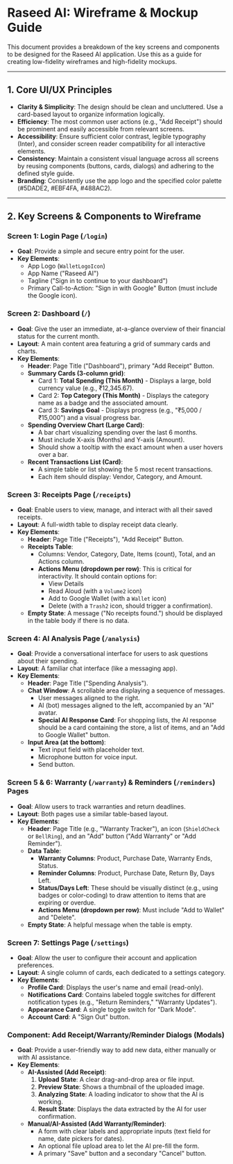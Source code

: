 # Raseed AI: Wireframe & Mockup Guide

This document provides a breakdown of the key screens and components to be designed for the Raseed AI application. Use this as a guide for creating low-fidelity wireframes and high-fidelity mockups.

---

## 1. Core UI/UX Principles

*   **Clarity & Simplicity**: The design should be clean and uncluttered. Use a card-based layout to organize information logically.
*   **Efficiency**: The most common user actions (e.g., "Add Receipt") should be prominent and easily accessible from relevant screens.
*   **Accessibility**: Ensure sufficient color contrast, legible typography (Inter), and consider screen reader compatibility for all interactive elements.
*   **Consistency**: Maintain a consistent visual language across all screens by reusing components (buttons, cards, dialogs) and adhering to the defined style guide.
*   **Branding**: Consistently use the app logo and the specified color palette (#5DADE2, #EBF4FA, #488AC2).

---

## 2. Key Screens & Components to Wireframe

### Screen 1: Login Page (`/login`)
*   **Goal**: Provide a simple and secure entry point for the user.
*   **Key Elements**:
    *   App Logo (`WalletLogoIcon`)
    *   App Name ("Raseed AI")
    *   Tagline ("Sign in to continue to your dashboard")
    *   Primary Call-to-Action: "Sign in with Google" Button (must include the Google icon).

### Screen 2: Dashboard (`/`)
*   **Goal**: Give the user an immediate, at-a-glance overview of their financial status for the current month.
*   **Layout**: A main content area featuring a grid of summary cards and charts.
*   **Key Elements**:
    *   **Header**: Page Title ("Dashboard"), primary "Add Receipt" Button.
    *   **Summary Cards (3-column grid)**:
        *   Card 1: **Total Spending (This Month)** - Displays a large, bold currency value (e.g., ₹12,345.67).
        *   Card 2: **Top Category (This Month)** - Displays the category name as a badge and the associated amount.
        *   Card 3: **Savings Goal** - Displays progress (e.g., "₹5,000 / ₹15,000") and a visual progress bar.
    *   **Spending Overview Chart (Large Card)**:
        *   A bar chart visualizing spending over the last 6 months.
        *   Must include X-axis (Months) and Y-axis (Amount).
        *   Should show a tooltip with the exact amount when a user hovers over a bar.
    *   **Recent Transactions List (Card)**:
        *   A simple table or list showing the 5 most recent transactions.
        *   Each item should display: Vendor, Category, and Amount.

### Screen 3: Receipts Page (`/receipts`)
*   **Goal**: Enable users to view, manage, and interact with all their saved receipts.
*   **Layout**: A full-width table to display receipt data clearly.
*   **Key Elements**:
    *   **Header**: Page Title ("Receipts"), "Add Receipt" Button.
    *   **Receipts Table**:
        *   Columns: Vendor, Category, Date, Items (count), Total, and an Actions column.
        *   **Actions Menu (dropdown per row)**: This is critical for interactivity. It should contain options for:
            *   View Details
            *   Read Aloud (with a `Volume2` icon)
            *   Add to Google Wallet (with a `Wallet` icon)
            *   Delete (with a `Trash2` icon, should trigger a confirmation).
    *   **Empty State**: A message ("No receipts found.") should be displayed in the table body if there is no data.

### Screen 4: AI Analysis Page (`/analysis`)
*   **Goal**: Provide a conversational interface for users to ask questions about their spending.
*   **Layout**: A familiar chat interface (like a messaging app).
*   **Key Elements**:
    *   **Header**: Page Title ("Spending Analysis").
    *   **Chat Window**: A scrollable area displaying a sequence of messages.
        *   User messages aligned to the right.
        *   AI (bot) messages aligned to the left, accompanied by an "AI" avatar.
        *   **Special AI Response Card**: For shopping lists, the AI response should be a card containing the store, a list of items, and an "Add to Google Wallet" button.
    *   **Input Area (at the bottom)**:
        *   Text input field with placeholder text.
        *   Microphone button for voice input.
        *   Send button.

### Screen 5 & 6: Warranty (`/warranty`) & Reminders (`/reminders`) Pages
*   **Goal**: Allow users to track warranties and return deadlines.
*   **Layout**: Both pages use a similar table-based layout.
*   **Key Elements**:
    *   **Header**: Page Title (e.g., "Warranty Tracker"), an icon (`ShieldCheck` or `BellRing`), and an "Add" button ("Add Warranty" or "Add Reminder").
    *   **Data Table**:
        *   **Warranty Columns**: Product, Purchase Date, Warranty Ends, Status.
        *   **Reminder Columns**: Product, Purchase Date, Return By, Days Left.
        *   **Status/Days Left**: These should be visually distinct (e.g., using badges or color-coding) to draw attention to items that are expiring or overdue.
        *   **Actions Menu (dropdown per row)**: Must include "Add to Wallet" and "Delete".
    *   **Empty State**: A helpful message when the table is empty.

### Screen 7: Settings Page (`/settings`)
*   **Goal**: Allow the user to configure their account and application preferences.
*   **Layout**: A single column of cards, each dedicated to a settings category.
*   **Key Elements**:
    *   **Profile Card**: Displays the user's name and email (read-only).
    *   **Notifications Card**: Contains labeled toggle switches for different notification types (e.g., "Return Reminders," "Warranty Updates").
    *   **Appearance Card**: A single toggle switch for "Dark Mode".
    *   **Account Card**: A "Sign Out" button.

### Component: Add Receipt/Warranty/Reminder Dialogs (Modals)
*   **Goal**: Provide a user-friendly way to add new data, either manually or with AI assistance.
*   **Key Elements**:
    *   **AI-Assisted (Add Receipt)**:
        1.  **Upload State**: A clear drag-and-drop area or file input.
        2.  **Preview State**: Shows a thumbnail of the uploaded image.
        3.  **Analyzing State**: A loading indicator to show that the AI is working.
        4.  **Result State**: Displays the data extracted by the AI for user confirmation.
    *   **Manual/AI-Assisted (Add Warranty/Reminder)**:
        *   A form with clear labels and appropriate inputs (text field for name, date pickers for dates).
        *   An optional file upload area to let the AI pre-fill the form.
        *   A primary "Save" button and a secondary "Cancel" button.

